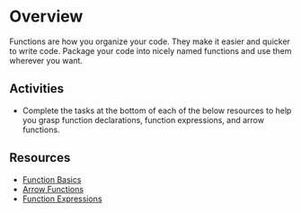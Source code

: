 # Overview

Functions are how you organize your code. They make it easier and quicker to write code. Package your code into nicely named functions and use them wherever you want.

## Activities

- Complete the tasks at the bottom of each of the below resources to help you grasp function declarations, function expressions, and arrow functions.

## Resources

- [Function Basics](https://javascript.info/function-basics)
- [Arrow Functions](https://javascript.info/arrow-functions-basics)
- [Function Expressions](https://javascript.info/function-expressions)
